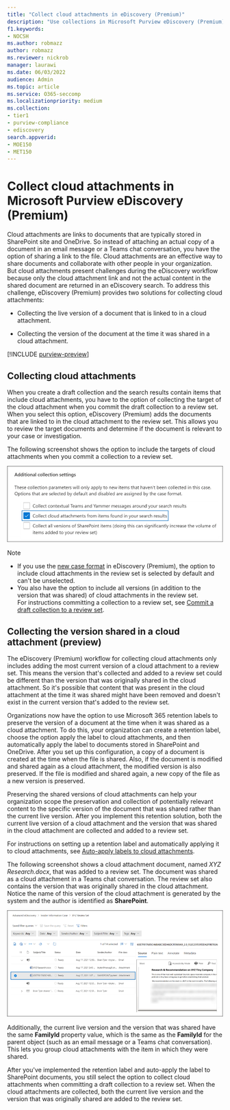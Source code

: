 ```yaml
---
title: "Collect cloud attachments in eDiscovery (Premium)"
description: "Use collections in Microsoft Purview eDiscovery (Premium) to collect cloud attachments for review in an investigation or case." 
f1.keywords:
- NOCSH
ms.author: robmazz
author: robmazz
ms.reviewer: nickrob
manager: laurawi
ms.date: 06/03/2022
audience: Admin
ms.topic: article
ms.service: O365-seccomp
ms.localizationpriority: medium
ms.collection:
- tier1
- purview-compliance
- ediscovery
search.appverid: 
- MOE150
- MET150
---
```


# Collect cloud attachments in Microsoft Purview eDiscovery (Premium)

Cloud attachments are links to documents that are typically stored in SharePoint site and OneDrive. So instead of attaching an actual copy of a document in an email message or a Teams chat conversation, you have the option of sharing a link to the file. Cloud attachments are an effective way to share documents and collaborate with other people in your organization. But cloud attachments present challenges during the eDiscovery workflow because only the cloud attachment link and not the actual content in the shared document are returned in an eDiscovery search. To address this challenge, eDiscovery (Premium) provides two solutions for collecting cloud attachments:  

- Collecting the live version of a document that is linked to in a cloud attachment.

- Collecting the version of the document at the time it was shared in a cloud attachment.

[!INCLUDE [purview-preview](../includes/purview-preview.md)]

## Collecting cloud attachments

When you create a draft collection and the search results contain items that include cloud attachments, you have to the option of collecting the target of the cloud attachment when you commit the draft collection to a review set. When you select this option, eDiscovery (Premium) adds the documents that are linked to in the cloud attachment to the review set. This allows you to review the target documents and determine if the document is relevant to your case or investigation.

The following screenshot shows the option to include the targets of cloud attachments when you commit a collection to a review set.

![The option to include cloud attachments when committing a collection to a review set](../media/CollectCloudAttachments1.png)

> [!NOTE]
>- If you use the [new case format](advanced-ediscovery-new-case-format.md) in eDiscovery (Premium), the option to include cloud attachments in the review set is selected by default and can't be unselected.<br/>
>- You also have the option to include all versions (in addition to the version that was shared) of cloud attachments in the review set.  
For instructions committing a collection to a review set, see [Commit a draft collection to a review set](commit-draft-collection.md).

## Collecting the version shared in a cloud attachment (preview)

The eDiscovery (Premium) workflow for collecting cloud attachments only includes adding the most current version of a cloud attachment to a review set. This means the version that's collected and added to a review set could be different than the version that was originally shared in the cloud attachment. So it's possible that content that was present in the cloud attachment at the time it was shared might have been removed and doesn't exist in the current version that's added to the review set.

Organizations now have the option to use Microsoft 365 retention labels to preserve the version of a document at the time when it was shared as a cloud attachment. To do this, your organization can create a retention label, choose the option apply the label to cloud attachments, and then automatically apply the label to documents stored in SharePoint and OneDrive. After you set up this configuration, a copy of a document is created at the time when the file is shared. Also, if the document is modified and shared again as a cloud attachment, the modified version is also preserved. If the file is modified and shared again, a new copy of the file as a new version is preserved.

Preserving the shared versions of cloud attachments can help your organization scope the preservation and collection of potentially relevant content to the specific version of the document that was shared rather than the current live version. After you implement this retention solution, both the current live version of a cloud attachment and the version that was shared in the cloud attachment are collected and added to a review set.

For instructions on setting up a retention label and automatically applying it to cloud attachments, see [Auto-apply labels to cloud attachments](apply-retention-labels-automatically.md#auto-apply-labels-to-cloud-attachments).

The following screenshot shows a cloud attachment document, named *XYZ Research.docx*, that was added to a review set. The document was shared as a cloud attachment in a Teams chat conversation. The review set also contains the version that was originally shared in the cloud attachment. Notice the name of this version of the cloud attachment is generated by the system and the author is identified as **SharePoint**.

![The version of a cloud attachment that was shared displayed in a review set](../media/CollectCloudAttachments2.png)

Additionally, the current live version and the version that was shared have the same **FamilyId** property value, which is the same as the **FamilyId** for the parent object (such as an email message or a Teams chat conversation). This lets you group cloud attachments with the item in which they were shared.

After you've implemented the retention label and auto-apply the label to SharePoint documents, you still select the option to collect cloud attachments when committing a draft collection to a review set. When the cloud attachments are collected, both the current live version and the version that was originally shared are added to the review set.
